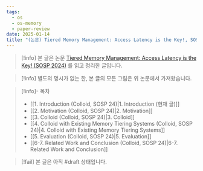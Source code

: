```yaml
---
tags:
  - os
  - os-memory
  - paper-review
date: 2025-01-14
title: "(논문) Tiered Memory Management: Access Latency is the Key!, SOSP 2024 (1. Introduction)"
---
```

> [!info] 본 글은 논문 [Tiered Memory Management: Access Latency is the Key! (SOSP 2024)](https://dl.acm.org/doi/10.1145/3694715.3695968) 를 읽고 정리한 글입니다.

> [!info] 별도의 명시가 없는 한, 본 글의 모든 그림은 위 논문에서 가져왔습니다.

> [!info]- 목차
> - [[1. Introduction (Colloid, SOSP 24)|1. Introduction (현재 글)]]
> - [[2. Motivation (Colloid, SOSP 24)|2. Motivation]]
> - [[3. Colloid (Colloid, SOSP 24)|3. Colloid]]
> - [[4. Colloid with Existing Memory Tiering Systems (Colloid, SOSP 24)|4. Colloid with Existing Memory Tiering Systems]]
> - [[5. Evaluation (Colloid, SOSP 24)|5. Evaluation]]
> - [[6-7. Related Work and Conclusion (Colloid, SOSP 24)|6-7. Related Work and Conclusion]]

> [!fail] 본 글은 아직 #draft 상태입니다.